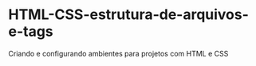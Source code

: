 # HTML-CSS-estrutura-de-arquivos-e-tags
Criando e configurando ambientes para projetos com HTML e CSS

